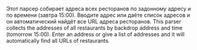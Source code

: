 Этот парсер собирает адреса всех ресторанов по задонному адресу и по времени (завтра 15:00).
Вводите адрес или даёте список адресов и он автоматический найдёт все URL адреса ресторанов.
This parser collects the addresses of all restaurants by backdrop address and time (tomorrow 15:00). 
Enter an address or give a list of addresses and it will automatically find all URLs of restaurants.
